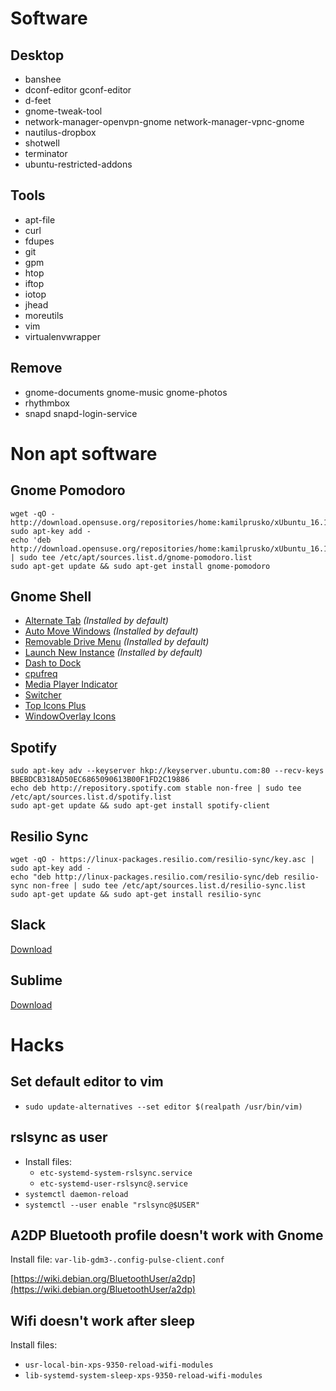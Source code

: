 Software
===

Desktop
---
* banshee
* dconf-editor gconf-editor
* d-feet 
* gnome-tweak-tool
* network-manager-openvpn-gnome network-manager-vpnc-gnome 
* nautilus-dropbox
* shotwell
* terminator
* ubuntu-restricted-addons


Tools
---
* apt-file
* curl
* fdupes
* git
* gpm
* htop
* iftop
* iotop
* jhead
* moreutils
* vim
* virtualenvwrapper


Remove
---
* gnome-documents gnome-music gnome-photos
* rhythmbox
* snapd snapd-login-service


Non apt software
===

Gnome Pomodoro
---

    wget -qO - http://download.opensuse.org/repositories/home:kamilprusko/xUbuntu_16.10/Release.key| sudo apt-key add -
    echo 'deb http://download.opensuse.org/repositories/home:kamilprusko/xUbuntu_16.10 | sudo tee /etc/apt/sources.list.d/gnome-pomodoro.list
    sudo apt-get update && sudo apt-get install gnome-pomodoro


Gnome Shell
---
* [Alternate Tab](https://extensions.gnome.org/extension/15/alternatetab/) *(Installed by default)*
* [Auto Move Windows](https://extensions.gnome.org/extension/16/auto-move-windows/) *(Installed by default)*
* [Removable Drive Menu](https://extensions.gnome.org/extension/7/removable-drive-menu/) *(Installed by default)*
* [Launch New Instance](https://extensions.gnome.org/extension/600/launch-new-instance/) *(Installed by default)*
* [Dash to Dock](https://extensions.gnome.org/extension/307/dash-to-dock)
* [cpufreq](https://extensions.gnome.org/extension/1082/cpufreq/)
* [Media Player Indicator](https://extensions.gnome.org/extension/55/media-player-indicator/)
* [Switcher](https://extensions.gnome.org/extension/973/switcher/)
* [Top Icons Plus](https://extensions.gnome.org/extension/1031/topicons/)
* [WindowOverlay Icons](https://extensions.gnome.org/extension/302/windowoverlay-icons/)


Spotify
---

    sudo apt-key adv --keyserver hkp://keyserver.ubuntu.com:80 --recv-keys BBEBDCB318AD50EC6865090613B00F1FD2C19886
    echo deb http://repository.spotify.com stable non-free | sudo tee /etc/apt/sources.list.d/spotify.list
    sudo apt-get update && sudo apt-get install spotify-client


Resilio Sync
---

    wget -qO - https://linux-packages.resilio.com/resilio-sync/key.asc | sudo apt-key add -
    echo "deb http://linux-packages.resilio.com/resilio-sync/deb resilio-sync non-free | sudo tee /etc/apt/sources.list.d/resilio-sync.list
    sudo apt-get update && sudo apt-get install resilio-sync


Slack
---
[Download](https://slack.com/downloads/instructions/linux)


Sublime
---
[Download](https://www.sublimetext.com/3)



Hacks
===


Set default editor to vim
---
  * `sudo update-alternatives --set editor $(realpath /usr/bin/vim)`


rslsync as user
---

  * Install files:
    * `etc-systemd-system-rslsync.service`
    * `etc-systemd-user-rslsync@.service`
  * `systemctl daemon-reload`
  * `systemctl --user enable "rslsync@$USER"`


A2DP Bluetooth profile doesn't work with Gnome
---

Install file: `var-lib-gdm3-.config-pulse-client.conf`

[https://wiki.debian.org/BluetoothUser/a2dp](https://wiki.debian.org/BluetoothUser/a2dp)


Wifi doesn't work after sleep
---

Install files:

  * `usr-local-bin-xps-9350-reload-wifi-modules`
  * `lib-systemd-system-sleep-xps-9350-reload-wifi-modules`
